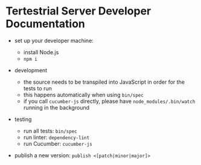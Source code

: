# Tertestrial Server Developer Documentation

- set up your developer machine:
  - install Node.js
  - `npm i`

- development
  - the source needs to be transpiled into JavaScript in order for the tests to run
  - this happens automatically when using `bin/spec`
  - if you call `cucumber-js` directly, please have `node_modules/.bin/watch`
    running in the background

- testing
  - run all tests: `bin/spec`
  - run linter: `dependency-lint`
  - run Cucumber: `cucumber-js`

- publish a new version: `publish <[patch|minor|major]>`
